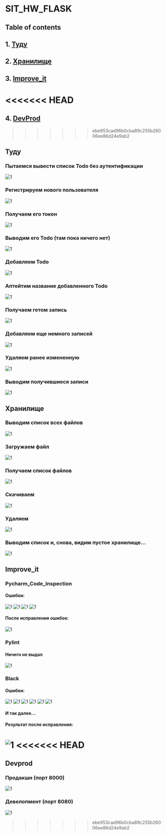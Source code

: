 # SIT_HW_FLASK
## Table of contents
## 1. [Туду](#id-section1)
## 2. [Хранилище](#id-section2)
## 3. [Improve_it](#id-section3)
<<<<<<< HEAD
=======
## 4. [DevProd](#id-section4)
>>>>>>> ebe953cad96b0cba89c255b26006ee86d24e9ab2
<div id='id-section1'/>
</div>

## Туду
### Пытаемся вывести список Todo без аутентификации
![1](/sit_hw/no_token_todo.png)
### Регистрируем нового пользователя
![1](/sit_hw/registrated_new_user.png)
### Получаем его токен
![1](/sit_hw/get_token.png)
### Выводим его Todo (там пока ничего нет)
![1](/sit_hw/no_todos_yes.png)
### Добавляем Todo
![1](/sit_hw/todo_added.png)
### Аптейтим название добавленного Todo
![1](/sit_hw/update.png)
### Получаем гетом запись
![1](/sit_hw/get_after_put.png)
### Добавляем еще немного записей
![1](/sit_hw/added_more_todos.png)
### Удаляем ранее измененную
![1](/sit_hw/delete_todo.png)
### Выводим получившиеся записи
![1](/sit_hw/done.png)

<div id='id-section2'/>
</div>

## Хранилище
### Выводим список всех файлов
![1](/sit_hw/3/nothing_yet.png)
### Загружаем файл
![1](/sit_hw/3/added_a_pic.png)
### Получаем список файлов
![1](/sit_hw/3/get_files.png)
### Скачиваем
![1](/sit_hw/3/download.png)
### Удаляем
![1](/sit_hw/3/delete.png)
### Выводим список и, снова, видим пустое хранилище...
![1](/sit_hw/3/done.png)

<div id='id-section3'/>
</div>

## Improve_it
### Pycharm_Code_Inspection
#### Ошибки:
![1](/sit_hw/5/pycharm1.png)
![1](/sit_hw/5/pycharm2.png)
![1](/sit_hw/5/pycharm3.png)
![1](/sit_hw/5/pycharm5.png)
#### После исправления ошибок:
![1](/sit_hw/5/pycharm_done.png)
### Pylint
#### Ничего не выдал
![1](/sit_hw/5/pylint.png)
### Black
#### Ошибки:
![1](/sit_hw/5/black1.png)
![1](/sit_hw/5/black2.png)
![1](/sit_hw/5/black3.png)
![1](/sit_hw/5/black4.png)
![1](/sit_hw/5/black5.png)
![1](/sit_hw/5/black6.png)
#### И так далее...
#### Результат после исправления:
![1](/sit_hw/5/black_done.png)
<<<<<<< HEAD
=======

<div id='id-section4'/>
</div>

## Devprod
### Продакшн (порт 8000)
![1](/sit_hw/6/production.png)
### Девелопмент (порт 8080)
![1](/sit_hw/6/development.png)

>>>>>>> ebe953cad96b0cba89c255b26006ee86d24e9ab2
